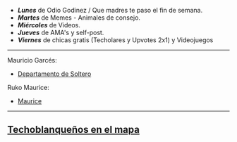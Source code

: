 * ***Lunes*** de Odio Godinez / Que madres te paso el fin de semana.
* ***Martes*** de Memes - Animales de consejo.
* ***Miércoles*** de Videos.
* ***Jueves*** de AMA's y self-post.
* ***Viernes*** de chicas gratis (Techolares y Upvotes 2x1) y Videojuegos

***
Mauricio Garcés:

* [Departamento de Soltero](http://youtu.be/qDIVKgVKiCE)

Ruko Maurice:

* [Maurice](http://www.youtube.com/watch?v=3z2j6F8fZII)

---

## [Techoblanqueños en el mapa](http://goo.gl/maps/excx4)
